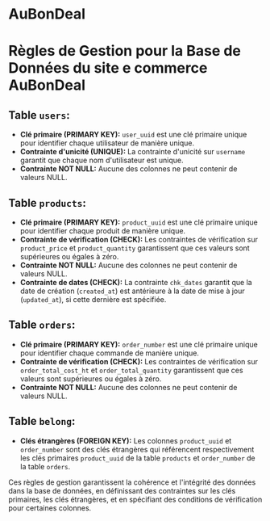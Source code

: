 # AuBonDeal

# Règles de Gestion pour la Base de Données du site  e commerce AuBonDeal

## Table `users`:
- **Clé primaire (PRIMARY KEY):** `user_uuid` est une clé primaire unique pour identifier chaque utilisateur de manière unique.
- **Contrainte d'unicité (UNIQUE):** La contrainte d'unicité sur `username` garantit que chaque nom d'utilisateur est unique.
- **Contrainte NOT NULL:** Aucune des colonnes ne peut contenir de valeurs NULL.

## Table `products`:
- **Clé primaire (PRIMARY KEY):** `product_uuid` est une clé primaire unique pour identifier chaque produit de manière unique.
- **Contrainte de vérification (CHECK):** Les contraintes de vérification sur `product_price` et `product_quantity` garantissent que ces valeurs sont supérieures ou égales à zéro.
- **Contrainte NOT NULL:** Aucune des colonnes ne peut contenir de valeurs NULL.
- **Contrainte de dates (CHECK):** La contrainte `chk_dates` garantit que la date de création (`created_at`) est antérieure à la date de mise à jour (`updated_at`), si cette dernière est spécifiée.


## Table `orders`:
- **Clé primaire (PRIMARY KEY):** `order_number` est une clé primaire unique pour identifier chaque commande de manière unique.
- **Contrainte de vérification (CHECK):** Les contraintes de vérification sur `order_total_cost_ht` et `order_total_quantity` garantissent que ces valeurs sont supérieures ou égales à zéro.
- **Contrainte NOT NULL:** Aucune des colonnes ne peut contenir de valeurs NULL.

## Table `belong`:
- **Clés étrangères (FOREIGN KEY):** Les colonnes `product_uuid` et `order_number` sont des clés étrangères qui référencent respectivement les clés primaires `product_uuid` de la table `products` et `order_number` de la table `orders`.


Ces règles de gestion garantissent la cohérence et l'intégrité des données dans la base de données, en définissant des contraintes sur les clés primaires, les clés étrangères, et en spécifiant des conditions de vérification pour certaines colonnes.